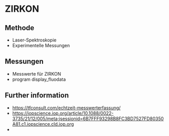 # ZIRKON

## Methode
- Laser-Spektroskopie
- Experimentelle Messungen 

## Messungen
- Messwerte für ZIRKON 
- program display_fluodata

## Further information 
- https://tfconsult.com/echtzeit-messwerterfassung/
- https://iopscience.iop.org/article/10.1088/0022-3735/21/12/005/meta;jsessionid=6B7FFF93298B8FC3BD7527FD80350A81.c1.iopscience.cld.iop.org
- 


